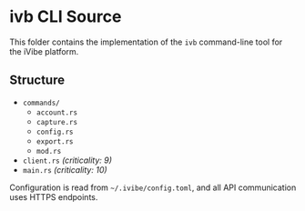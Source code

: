# ivb CLI Source

This folder contains the implementation of the `ivb` command-line tool for the iVibe platform.

## Structure

- `commands/`
  - `account.rs`
  - `capture.rs`
  - `config.rs`
  - `export.rs`
  - `mod.rs`
- `client.rs` _(criticality: 9)_
- `main.rs` _(criticality: 10)_

Configuration is read from `~/.ivibe/config.toml`, and all API communication uses HTTPS endpoints.
